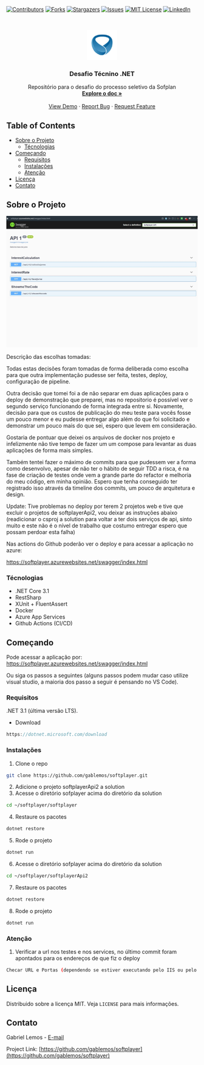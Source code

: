 
[![Contributors][contributors-shield]][contributors-url]
[![Forks][forks-shield]][forks-url]
[![Stargazers][stars-shield]][stars-url]
[![Issues][issues-shield]][issues-url]
[![MIT License][license-shield]][license-url]
[![LinkedIn][linkedin-shield]][linkedin-url]

<br />
<p align="center">
  <a href="https://www.softplan.com.br">
    <img src="images/logo.jpg" alt="Logo" width="80" height="80">
  </a>

  <h3 align="center">Desafio Técnino .NET</h3>

  <p align="center">
    Repositório para o desafio do processo seletivo da Sofplan
    <br />
    <a href="https://github.com/gablemos/softplayer"><strong>Explore o doc »</strong></a>
    <br />
    <br />
    <a href="https://softplayer.azurewebsites.net/swagger/index.html">View Demo</a>
    ·
    <a href="https://github.com/gablemos/softplayer/issues">Report Bug</a>
    ·
    <a href="https://github.com/gablemos/softplayer/issues">Request Feature</a>
  </p>
</p>


## Table of Contents

* [Sobre o Projeto](#sobre-o-projeto)
  * [Técnologias](#técnologias)
* [Começando](#começando)
  * [Requisitos](#requisitos)
  * [Instalações](#instalações)
  * [Atenção](#atenção)
* [Licença](#licença)
* [Contato](#contato)


## Sobre o Projeto

[![Product Name Screen Shot][product-screenshot]](https://softplayer.azurewebsites.net/swagger/index.html)

Descrição das escolhas tomadas:

Todas estas decisões foram tomadas de forma deliberada como escolha para que outra implementação pudesse ser feita, testes, deploy, configuração de pipeline.

Outra decisão que tomei foi a de não separar em duas aplicações para o deploy de demonstração que preparei, mas no repositorio é possível ver o segundo serviço funcionando de forma integrada entre si. Novamente, decisão para que os custos de publicação do meu teste para vocês fosse um pouco menor e eu pudesse entregar algo além do que foi solicitado e demonstrar um pouco mais do que sei, espero que levem em consideração.

Gostaria de pontuar que deixei os arquivos de docker nos projeto e infelizmente não tive tempo de fazer um um compose para levantar as duas aplicações de forma mais simples.

Também tentei fazer o máximo de commits para que pudessem ver a forma como desenvolvo, apesar de não ter o hábito de seguir TDD a risca, é na fase de criação de testes onde vem a grande parte do refactor e melhoria do meu código, em minha opinião. Espero que tenha conseguido ter registrado isso através da timeline dos commits, um pouco de arquitetura e design.

Update: Tive problemas no deploy por terem 2 projetos web e tive que excluir o projetos de softplayerApi2, vou deixar as instruções abaixo (readicionar o csproj a solution para voltar a ter dois serviços de api, sinto muito e este não é o nível de trabalho que costumo entregar espero que possam perdoar esta falha)

Nas actions do Github poderão ver o deploy e para acessar a aplicação no azure: 

https://softplayer.azurewebsites.net/swagger/index.html


### Técnologias

* .NET Core 3.1
* RestSharp
* XUnit + FluentAssert
* Docker
* Azure App Services
* Github Actions (CI/CD)

## Começando

Pode acessar a aplicação por: https://softplayer.azurewebsites.net/swagger/index.html

Ou siga os passos a seguintes (alguns passos podem mudar caso utilize visual studio, a maioria dos passo a seguir é pensando no VS Code).

### Requisitos

.NET 3.1 (última versão LTS).
* Download
```C#
https://dotnet.microsoft.com/download
```

### Instalações
 
1. Clone o repo
```sh
git clone https://github.com/gablemos/softplayer.git
```
2. Adicione o projeto softplayerApi2 a solution
3. Acesse o diretório sofplayer acima do diretório da solution
```sh
cd ~/softplayer/softplayer
``` 
4. Restaure os pacotes
```sh
dotnet restore
```
5. Rode o projeto
```sh
dotnet run
```
6. Acesse o diretório sofplayer acima do diretório da solution
```sh
cd ~/softplayer/softplayerApi2
``` 
7. Restaure os pacotes
```sh
dotnet restore
```
8. Rode o projeto
```sh
dotnet run
```

### Atenção

1. Verificar a url nos testes e nos services, no último commit foram apontados para os endereços de que fiz o deploy
```sh
Checar URL e Portas (dependendo se estiver executando pelo IIS ou pelo docker)
```

## Licença

Distribuido sobre a licença MIT. Veja `LICENSE` para mais informações.


## Contato

Gabriel Lemos - [E-mail](gabrielelias.lemos@gmail.com)

Project Link: [https://github.com/gablemos/softplayer](https://github.com/gablemos/softplayer)

<!-- https://www.markdownguide.org/basic-syntax/#reference-style-links -->
[contributors-shield]: https://img.shields.io/github/contributors/gablemos/softplayer.svg?style=flat-square
[contributors-url]: https://github.com/gablemos/softplayer/graphs/contributors
[forks-shield]: https://img.shields.io/github/forks/gablemos/softplayer.svg?style=flat-square
[forks-url]: https://github.com/gablemos/softplayer/network/members
[stars-shield]: https://img.shields.io/github/stars/gablemos/softplayer.svg?style=flat-square
[stars-url]: https://github.com/gablemos/softplayer/stargazers
[issues-shield]: https://img.shields.io/github/issues/gablemos/softplayer.svg?style=flat-square
[issues-url]: https://github.com/gablemos/softplayer/issues
[license-shield]: https://img.shields.io/github/license/gablemos/softplayer.svg?style=flat-square
[license-url]: https://github.com/gablemos/softplayer/blob/master/LICENSE.txt
[linkedin-shield]: https://img.shields.io/badge/-LinkedIn-black.svg?style=flat-square&logo=linkedin&colorB=555
[linkedin-url]: https://linkedin.com/in/lemosgabriel/
[product-screenshot]: images/screenshot.jpg
